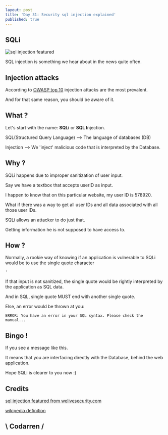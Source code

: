```yaml
---
layout: post
title: 'Day 31: Security sql injection explained'
published: true
---
```

## SQLi
![sql injection featured](https://www.welivesecurity.com/wp-content/uploads/2017/08/black_hat-e1502433391631.jpg)

SQL injection is something we hear about in the news quite often.

## Injection attacks
According to [OWASP top 10](https://owasp.org/www-project-top-ten/) injection attacks are the most prevalent.

And for that same reason, you should be aware of it.

## What ?

Let's start with the name: **SQLi** or **SQL I**njection.

SQL(Structured Query Language) --> The language of databases (DB)

Injection --> We 'inject' malicious code that is interpreted by the Database.

## Why ?

SQLi happens due to improper sanitization of user input.

Say we have a textbox that accepts userID as input.

I happen to know that on this particular website, my user ID is 578920.

What if there was a way to get all user IDs and all data associated with all those user IDs.


SQLi allows an attacker to do just that.

Getting information he is not supposed to have access to.

## How ?
Normally, a rookie way of knowing if an application is vulnerable to SQLi would be to use the single quote character
```
'
```
If that input is not sanitized, the single quote would be rightly interpreted by the application as SQL data.

And in SQL, single quote MUST end with another single quote.

Else, an error would be thrown at you:
```
ERROR: You have an error in your SQL syntax. Please check the manual...
```

## Bingo !
If you see a message like this.

It means that you are interfacing directly with the Database, behind the web application.

Hope SQLi is clearer to you now :)

## Credits

[sql injection featured from welivesecurity.com](https://www.welivesecurity.com/wp-content/uploads/2017/08/black_hat-e1502433391631.jpg)

[wikipedia definition](https://en.wikipedia.org/wiki/SQL_injection)


## \ Codarren /